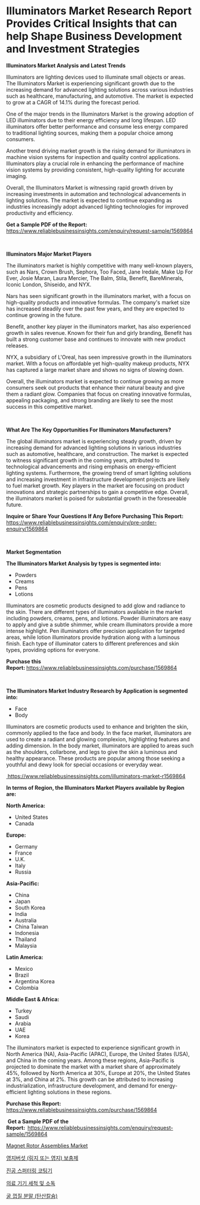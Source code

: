 <p><h1>Illuminators Market Research Report Provides Critical Insights that can help Shape Business Development and Investment Strategies</h1></p><p><strong>Illuminators Market Analysis and Latest Trends</strong></p>
<p><p>Illuminators are lighting devices used to illuminate small objects or areas. The Illuminators Market is experiencing significant growth due to the increasing demand for advanced lighting solutions across various industries such as healthcare, manufacturing, and automotive. The market is expected to grow at a CAGR of 14.1% during the forecast period.</p><p>One of the major trends in the Illuminators Market is the growing adoption of LED illuminators due to their energy efficiency and long lifespan. LED illuminators offer better performance and consume less energy compared to traditional lighting sources, making them a popular choice among consumers.</p><p>Another trend driving market growth is the rising demand for illuminators in machine vision systems for inspection and quality control applications. Illuminators play a crucial role in enhancing the performance of machine vision systems by providing consistent, high-quality lighting for accurate imaging.</p><p>Overall, the Illuminators Market is witnessing rapid growth driven by increasing investments in automation and technological advancements in lighting solutions. The market is expected to continue expanding as industries increasingly adopt advanced lighting technologies for improved productivity and efficiency.</p></p>
<p><strong>Get a Sample PDF of the Report:&nbsp;</strong> <a href="https://www.reliablebusinessinsights.com/enquiry/request-sample/1569864">https://www.reliablebusinessinsights.com/enquiry/request-sample/1569864</a></p>
<p>&nbsp;</p>
<p><strong>Illuminators Major Market Players</strong></p>
<p><p>The illuminators market is highly competitive with many well-known players, such as Nars, Crown Brush, Sephora, Too Faced, Jane Iredale, Make Up For Ever, Josie Maran, Laura Mercier, The Balm, Stila, Benefit, BareMinerals, Iconic London, Shiseido, and NYX.</p><p>Nars has seen significant growth in the illuminators market, with a focus on high-quality products and innovative formulas. The company's market size has increased steadily over the past few years, and they are expected to continue growing in the future.</p><p>Benefit, another key player in the illuminators market, has also experienced growth in sales revenue. Known for their fun and girly branding, Benefit has built a strong customer base and continues to innovate with new product releases.</p><p>NYX, a subsidiary of L'Oreal, has seen impressive growth in the illuminators market. With a focus on affordable yet high-quality makeup products, NYX has captured a large market share and shows no signs of slowing down.</p><p>Overall, the illuminators market is expected to continue growing as more consumers seek out products that enhance their natural beauty and give them a radiant glow. Companies that focus on creating innovative formulas, appealing packaging, and strong branding are likely to see the most success in this competitive market.</p></p>
<p>&nbsp;</p>
<p><strong>What Are The Key Opportunities For Illuminators Manufacturers?</strong></p>
<p><p>The global illuminators market is experiencing steady growth, driven by increasing demand for advanced lighting solutions  in various industries such as automotive, healthcare, and construction. The market is expected to witness significant growth in the coming years, attributed to technological advancements and rising emphasis on energy-efficient lighting systems. Furthermore, the growing trend of smart lighting solutions and increasing investment in infrastructure development projects are likely to fuel market growth. Key players in the market are focusing on product innovations and strategic partnerships to gain a competitive edge. Overall, the illuminators market is poised for substantial growth in the foreseeable future.</p></p>
<p><strong>Inquire or Share Your Questions If Any Before Purchasing This Report:</strong> <a href="https://www.reliablebusinessinsights.com/enquiry/pre-order-enquiry/1569864">https://www.reliablebusinessinsights.com/enquiry/pre-order-enquiry/1569864</a></p>
<p>&nbsp;</p>
<p><strong>Market Segmentation</strong></p>
<p><strong>The Illuminators Market Analysis by types is segmented into:</strong></p>
<p><ul><li>Powders</li><li>Creams</li><li>Pens</li><li>Lotions</li></ul></p>
<p><p>Illuminators are cosmetic products designed to add glow and radiance to the skin. There are different types of illuminators available in the market including powders, creams, pens, and lotions. Powder illuminators are easy to apply and give a subtle shimmer, while cream illuminators provide a more intense highlight. Pen illuminators offer precision application for targeted areas, while lotion illuminators provide hydration along with a luminous finish. Each type of illuminator caters to different preferences and skin types, providing options for everyone.</p></p>
<p><strong>Purchase this Report:&nbsp;</strong><a href="https://www.reliablebusinessinsights.com/purchase/1569864">https://www.reliablebusinessinsights.com/purchase/1569864</a></p>
<p>&nbsp;</p>
<p><strong>The Illuminators Market Industry Research by Application is segmented into:</strong></p>
<p><ul><li>Face</li><li>Body</li></ul></p>
<p><p>Illuminators are cosmetic products used to enhance and brighten the skin, commonly applied to the face and body. In the face market, illuminators are used to create a radiant and glowing complexion, highlighting features and adding dimension. In the body market, illuminators are applied to areas such as the shoulders, collarbone, and legs to give the skin a luminous and healthy appearance. These products are popular among those seeking a youthful and dewy look for special occasions or everyday wear.</p></p>
<p><a href="https://www.reliablebusinessinsights.com/illuminators-market-r1569864">&nbsp;https://www.reliablebusinessinsights.com/illuminators-market-r1569864</a></p>
<p><strong>In terms of Region, the Illuminators Market Players available by Region are:</strong></p>
<p>
    <p> <strong> North America: </strong>
        <ul>
            <li>United States</li>
            <li>Canada</li>
        </ul>
        </p> 
    <p> <strong> Europe: </strong>
        <ul>
            <li>Germany</li>
            <li>France</li>
            <li>U.K.</li>
            <li>Italy</li>
            <li>Russia</li>
        </ul>
        </p> 
    <p> <strong> Asia-Pacific: </strong>
        <ul>
            <li>China</li>
            <li>Japan</li>
            <li>South Korea</li>
            <li>India</li>
            <li>Australia</li>
            <li>China Taiwan</li>
            <li>Indonesia</li>
            <li>Thailand</li>
            <li>Malaysia</li>
        </ul>
        </p> 
    <p> <strong> Latin America: </strong>
        <ul>
            <li>Mexico</li>
            <li>Brazil</li>
            <li>Argentina Korea</li>
            <li>Colombia</li>
        </ul>
        </p> 
    <p> <strong> Middle East & Africa: </strong>
        <ul>
            <li>Turkey</li>
            <li>Saudi</li>
            <li>Arabia</li>
            <li>UAE</li>
            <li>Korea</li>
        </ul>
    </p>
    </p>
<p><p>The illuminators market is expected to experience significant growth in North America (NA), Asia-Pacific (APAC), Europe, the United States (USA), and China in the coming years. Among these regions, Asia-Pacific is projected to dominate the market with a market share of approximately 45%, followed by North America at 30%, Europe at 20%, the United States at 3%, and China at 2%. This growth can be attributed to increasing industrialization, infrastructure development, and demand for energy-efficient lighting solutions in these regions.</p></p>
<p><strong>Purchase this Report: </strong><a href="https://www.reliablebusinessinsights.com/purchase/1569864">https://www.reliablebusinessinsights.com/purchase/1569864</a></p>
<p>&nbsp;<strong>Get a Sample PDF of the Report:&nbsp;&nbsp;</strong><a href="https://www.reliablebusinessinsights.com/enquiry/request-sample/1569864">https://www.reliablebusinessinsights.com/enquiry/request-sample/1569864</a></p>
<p><strong></strong></p>
<p><p><a href="https://github.com/wusalecollins540tpqoz/Market-Research-Report-List-2/blob/main/magnet-rotor-assemblies-market.md">Magnet Rotor Assemblies Market</a></p><p><a href="https://github.com/RichardLueilwitz787/Market-Research-Report-List-2/blob/main/1967505103439.md">영지버섯 (링지 또는 영지) 보충제</a></p><p><a href="https://medium.com/@aidenreinger/%EC%A7%84%EA%B3%B5-%EC%8A%A4%ED%8D%BC%ED%84%B0%EB%A7%81-%EC%BD%94%ED%8C%85-%EA%B8%B0%EA%B3%84-%EC%8B%9C%EC%9E%A5-%EB%B6%84%EC%84%9D-%EB%B0%8F-2024%EB%85%84%EB%B6%80%ED%84%B0-2031%EB%85%84%EA%B9%8C%EC%A7%80%EC%9D%98-%EA%B8%B0%EA%B0%84%EC%97%90-%EB%8C%80%ED%95%9C-%ED%81%AC%EA%B8%B0-%EC%98%88%EC%B8%A1-f96a92b95277">진공 스퍼터링 코팅기</a></p><p><a href="https://medium.com/@kellylyncyh543964/%EC%9D%98%EB%A3%8C-%EA%B8%B0%EA%B8%B0-%ED%81%B4%EB%A6%AC%EB%8B%9D-%EB%B0%8F-%EC%86%8C%EB%8F%85-%EC%8B%9C%EC%9E%A5-%EC%84%B1%EA%B3%B5%EC%A0%81%EC%9D%B8-%EB%B9%84%EC%A6%88%EB%8B%88%EC%8A%A4-%EC%A0%84%EB%9E%B5%EC%9D%98-%ED%95%B5%EC%8B%AC-2031%EB%85%84%EA%B9%8C%EC%A7%80-%EC%98%88%EC%B8%A1-88bbb563c926">의료 기기 세척 및 소독</a></p><p><a href="https://github.com/kein8762/Market-Research-Report-List-1/blob/main/4980991103440.md">굴 껍질 분말 (탄산칼슘)</a></p></p>